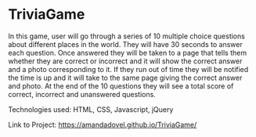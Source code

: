 # TriviaGame

In this game, user will go through a series of 10 multiple choice questions about different places in the world. They will have 30 seconds to answer each question. Once answered they will be taken to a page that tells them whether they are correct or incorrect and it will show the correct answer and a photo corresponding to it. If they run out of time they will be notified the time is up and it will take to the same page giving the correct answer and photo. At the end of the 10 questions they will see a total score of correct, incorrect and unanswered questions. 

Technologies used:
HTML, CSS, Javascript, jQuery

Link to Project:
https://amandadovel.github.io/TriviaGame/
